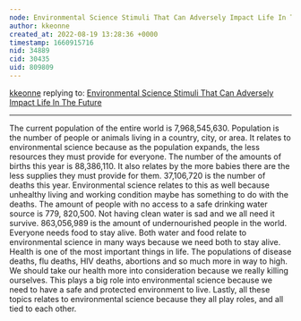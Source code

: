```yaml
---
node: Environmental Science Stimuli That Can Adversely Impact Life In The Future
author: kkeonne
created_at: 2022-08-19 13:28:36 +0000
timestamp: 1660915716
nid: 34889
cid: 30435
uid: 809809
---
```




[kkeonne](../profile/kkeonne) replying to: [Environmental Science Stimuli That Can Adversely Impact Life In The Future](../notes/TheChessGym/08-19-2022/environmental-science-stimuli-that-can-adversely-impact-life-in-the-future)

----
The current population of the entire world is 7,968,545,630. Population is the number of people or animals living in a country, city, or area. It relates to environmental science because as the population expands, the less resources they must provide for everyone. The number of the amounts of births this year is 88,386,110. It also relates by the more babies there are the less supplies they must provide for them. 37,106,720 is the number of deaths this year. 
Environmental science relates to this as well because unhealthy living and working condition maybe has something to do with the deaths. The amount of people with no access to a safe drinking water source is 779, 820,500. Not having clean water is sad and we all need it survive. 863,056,989 is the amount of undernourished people in the world. Everyone needs food to stay alive. 
Both water and food relate to environmental science in many ways because we need both to stay alive. Health is one of the most important things in life. The populations of disease deaths, flu deaths, HIV deaths, abortions and so much more in way to high. We should take our health more into consideration because we really killing ourselves. This plays a big role into environmental science because we need to have a safe and protected environment to live. Lastly, all these topics relates to environmental science because they all play roles, and all tied to each other. 
